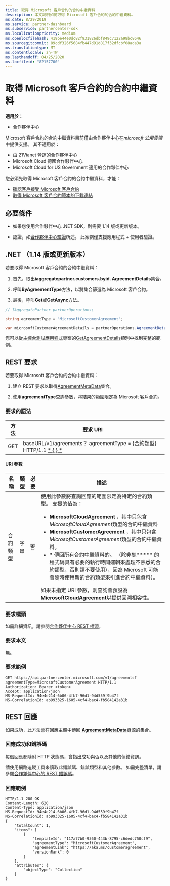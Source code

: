 ```yaml
---
title: 取得 Microsoft 客戶合約的合約中繼資料
description: 本文說明如何取得 Microsoft 客戶合約的合約中繼資料。
ms.date: 8/29/2019
ms.service: partner-dashboard
ms.subservice: partnercenter-sdk
ms.localizationpriority: medium
ms.openlocfilehash: 419be44e0dc82f931826dbf849c7122a98bc8646
ms.sourcegitcommit: 89cdf326f5684fb447d91d817f32dfcbf08ada3a
ms.translationtype: MT
ms.contentlocale: zh-TW
ms.lasthandoff: 04/25/2020
ms.locfileid: "82157700"
---
```

# <a name="get-agreement-metadata-for-the-microsoft-customer-agreement"></a>取得 Microsoft 客戶合約的合約中繼資料

**適用於：**

- 合作夥伴中心

Microsoft 客戶合約的合約中繼資料目前僅由合作夥伴中心在*microsoft 公用雲端*中提供支援。 其不適用於：

- 由 21Vianet 營運的合作夥伴中心
- Microsoft Cloud 德國合作夥伴中心
- Microsoft Cloud for US Government 適用的合作夥伴中心

您必須先取得 Microsoft 客戶合約的合約中繼資料，才能：

- [確認客戶接受 Microsoft 客戶合約](./confirm-customer-consent-customer-agreement.md)
- [取得 Microsoft 客戶合約範本的下載連結](./download-customer-agreement-template.md)

## <a name="prerequisites"></a>必要條件

- 如果您使用合作夥伴中心 .NET SDK，則需要 1.14 版或更新版本。

- 認證，如[合作夥伴中心驗證](./partner-center-authentication.md)所述。 此案例僅支援應用程式 + 使用者驗證。

## <a name="net-version-114-or-newer"></a>.NET （1.14 版或更新版本）

若要取得 Microsoft 客戶合約的合約中繼資料：

1. 首先，取出**iaggregatepartner.customers.byid. AgreementDetails**集合。

2. 呼叫**ByAgreementType**方法，以將集合篩選為 Microsoft 客戶合約。

3. 最後，呼叫**Get**或**GetAsync**方法。

```csharp
// IAggregatePartner partnerOperations;

string agreementType = "MicrosoftCustomerAgreement";

var microsoftCustomerAgreementDetails = partnerOperations.AgreementDetails.ByAgreementType(agreementType).Get().Items.Single();
```

您可以從[主控台測試應用程式](https://github.com/PartnerCenterSamples/Partner-Center-SDK-Samples)專案的[GetAgreementDetails](https://github.com/PartnerCenterSamples/Partner-Center-SDK-Samples/blob/master/Source/Partner%20Center%20SDK%20Samples/Agreements/GetAgreementDetails.cs)類別中找到完整的範例。

## <a name="rest-request"></a>REST 要求

若要取得 Microsoft 客戶合約的合約中繼資料：

1. 建立 REST 要求以取得[AgreementMetaData](./agreement-metadata-resources.md)集合。

2. 使用**agreementType**查詢參數，將結果的範圍限定為 Microsoft 客戶合約。

### <a name="request-syntax"></a>要求的語法

| 方法 | 要求 URI                                                         |
|--------|---------------------------------------------------------------------|
| GET    | baseURL/v1/agreements？ agreementType = {合約類型} HTTP/1.1 [* \{ \} *](partner-center-rest-urls.md) |

#### <a name="uri-parameters"></a>URI 參數

| 名稱                   | 類型     | 必要 | 描述                                                             |
|------------------------|----------|----------|-------------------------------------------------------------------------|
| 合約類型 | 字串 | 否 | 使用此參數將查詢回應的範圍限定為特定的合約類型。 支援的值為： <ul><li>**MicrosoftCloudAgreement** ，其中只包含*MicrosoftCloudAgreement*類型的合約中繼資料</li><li>**MicrosoftCustomerAgreement** ，其中只包含*MicrosoftCustomerAgreement*類型的合約中繼資料。</li><li>**\*** 傳回所有合約中繼資料的。 （除非您**\*** 的程式碼具有必要的執行時間邏輯來處理不熟悉的合約類型，否則請不要使用），因為 Microsoft 可能會隨時使用新的合約類型來引進合約中繼資料）。</li></ul> 如果未指定 URI 參數，則查詢會預設為**MicrosoftCloudAgreement**以提供回溯相容性。  |

### <a name="request-headers"></a>要求標頭

如需詳細資訊，請參閱[合作夥伴中心 REST 標頭](headers.md)。

### <a name="request-body"></a>要求本文

無。

### <a name="request-example"></a>要求範例

```http
GET https://api.partnercenter.microsoft.com/v1/agreements?agreementType=MicrosoftCustomerAgreement HTTP/1.1
Authorization: Bearer <token>
Accept: application/json
MS-RequestId: 94e4e214-6b06-4fb7-96d1-94d559f9b47f
MS-CorrelationId: ab993325-1605-4cf4-bac4-fb584142a31b
```

## <a name="rest-response"></a>REST 回應

如果成功，此方法會在回應主體中傳回[ **AgreementMetaData**資源](./agreement-metadata-resources.md)的集合。

### <a name="response-success-and-error-codes"></a>回應成功和錯誤碼

每個回應都隨附 HTTP 狀態碼，會指出成功與否以及其他的偵錯資訊。

請使用網路追蹤工具來讀取此錯誤碼、錯誤類型和其他參數。 如需完整清單，請參閱[合作夥伴中心的 REST 錯誤碼](error-codes.md)。

### <a name="response-example"></a>回應範例

```http
HTTP/1.1 200 OK
Content-Length: 620
Content-Type: application/json
MS-RequestId: 94e4e214-6b06-4fb7-96d1-94d559f9b47f
MS-CorrelationId: ab993325-1605-4cf4-bac4-fb584142a31b
{
    "totalCount": 1,
    "items": [
        {
            "templateId": "117a77b0-9360-443b-8795-c6dedc750cf9",
            "agreementType": "MicrosoftCustomerAgreement",
            "agreementLink": "https://aka.ms/customeragreement",
            "versionRank": 0
        }
    ],
    "attributes": {
        "objectType": "Collection"
    }
}
```
